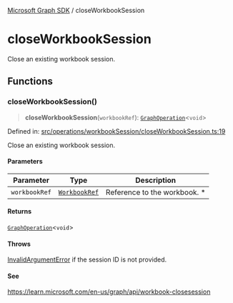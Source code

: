 [Microsoft Graph SDK](README.md) / closeWorkbookSession

# closeWorkbookSession

Close an existing workbook session.

## Functions

### closeWorkbookSession()

> **closeWorkbookSession**(`workbookRef`): [`GraphOperation`](GraphOperation.md#graphoperation)\<`void`\>

Defined in: [src/operations/workbookSession/closeWorkbookSession.ts:19](https://github.com/Future-Secure-AI/microsoft-graph/blob/main/src/operations/workbookSession/closeWorkbookSession.ts#L19)

Close an existing workbook session.

#### Parameters

| Parameter | Type | Description |
| ------ | ------ | ------ |
| `workbookRef` | [`WorkbookRef`](WorkbookRef.md#workbookref) | Reference to the workbook. * |

#### Returns

[`GraphOperation`](GraphOperation.md#graphoperation)\<`void`\>

#### Throws

[InvalidArgumentError](InvalidArgumentError.md) if the session ID is not provided.

#### See

https://learn.microsoft.com/en-us/graph/api/workbook-closesession
